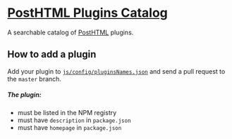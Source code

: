 # [PostHTML Plugins Catalog](http://posthtml.github.io/posthtml-plugins/)
A searchable catalog of [PostHTML](https://github.com/posthtml/posthtml) plugins.

## How to add a plugin
Add your plugin to [`js/config/pluginsNames.json`](https://github.com/posthtml/posthtml-plugins/edit/master/js/config/pluginsNames.json)
and send a pull request to the `master` branch.

##### The plugin:
- must be listed in the NPM registry
- must have `description` in `package.json`
- must have `homepage` in `package.json`

